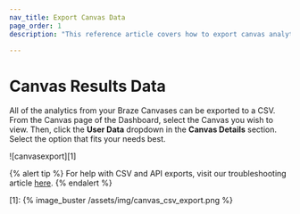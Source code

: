 ```yaml
---
nav_title: Export Canvas Data
page_order: 1
description: "This reference article covers how to export canvas analytics."

---
```


# Canvas Results Data

All of the analytics from your Braze Canvases can be exported to a CSV. From the Canvas page of the Dashboard, select the Canvas you wish to view. Then, click the __User Data__ dropdown in the __Canvas Details__ section. Select the option that fits your needs best.

![canvasexport][1]

{% alert tip %}
For help with CSV and API exports, visit our troubleshooting article [here]({{site.baseurl}}/user_guide/data_and_analytics/export_braze_data/export_troubleshooting/).
{% endalert %}

[1]: {% image_buster /assets/img/canvas_csv_export.png %}
